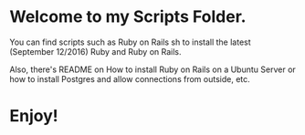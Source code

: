 # Welcome to my Scripts Folder.

You can find scripts such as Ruby on Rails sh to install the latest (September 12/2016) Ruby and Ruby on Rails.

Also, there's README on How to install Ruby on Rails on a Ubuntu Server or how to install Postgres and allow connections from outside, etc.

# Enjoy!
